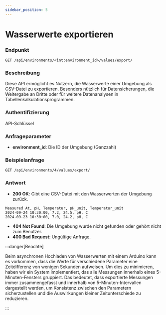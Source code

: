 ```yaml
---
sidebar_position: 5
---
```


# Wasserwerte exportieren

### Endpunkt

`GET /api/environments/<int:environment_id>/values/export/`

### Beschreibung

Diese API ermöglicht es Nutzern, die Wasserwerte einer Umgebung als CSV-Datei zu exportieren. Besonders nützlich für Datensicherungen, die Weitergabe an Dritte oder für weitere Datenanalysen in Tabellenkalkulationsprogrammen.

### Authentifizierung

API-Schlüssel

### Anfrageparameter

- **environment_id**: Die ID der Umgebung (Ganzzahl)

### Beispielanfrage

```
GET /api/environments/4/values/export/
```

### Antwort

- **200 OK**: Gibt eine CSV-Datei mit den Wasserwerten der Umgebung zurück.

```
Measured At, pH, Temperatur, pH_unit, Temperatur_unit
2024-09-24 10:30:00, 7.2, 24.5, pH, C
2024-09-23 10:30:00, 7.0, 24.2, pH, C
```

- **404 Not Found**: Die Umgebung wurde nicht gefunden oder gehört nicht zum Benutzer.
- **400 Bad Request**: Ungültige Anfrage.

:::danger[Beachte]

Beim asynchronen Hochladen von Wasserwerten mit einem Arduino kann es vorkommen, dass die Werte für verschiedene Parameter eine Zeitdifferenz von wenigen Sekunden aufweisen. Um dies zu minimieren, haben wir ein System implementiert, das alle Messungen innerhalb eines 5-Minuten-Fensters gruppiert. Das bedeutet, dass exportierte Messungen immer zusammengefasst und innerhalb von 5-Minuten-Intervallen dargestellt werden, um Konsistenz zwischen den Parametern sicherzustellen und die Auswirkungen kleiner Zeitunterschiede zu reduzieren.

:::
